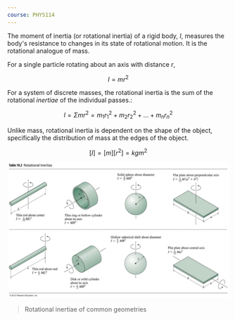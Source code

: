 ```yaml
---
course: PHYS114
---
```


The moment of inertia (or rotational inertia) of a rigid body, $I$, measures the body's resistance to changes in its state of rotational motion. It is the rotational analogue of mass.

For a single particle rotating about an axis with distance $r$,

$$I = mr^2$$

For a system of discrete masses, the rotational inertia is the sum of the rotational *inertiae* of the individual passes.:

$$I = \Sigma mr^2 = m_{1}r_{1}^2 +  m_{2}r_{2}^2 +  \dots + m_{n}r_{n}^2 $$

Unlike mass, rotational inertia is dependent on the shape of the object, specifically the distribution of mass at the edges of the object. 

$$ [I] = [m][r^2] = kgm^2 $$


![](./attachments/202503111635510.png)
> Rotational inertiae of common geometries